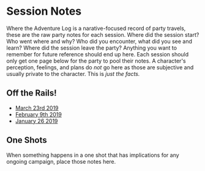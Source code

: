 <!-- TITLE: Session Notes -->
<!-- SUBTITLE: who, what, when, where, and how much? -->

# Session Notes
Where the Adventure Log is a narative-focused record of party travels, these are the raw party notes for each session. Where did the session start? Who went where and why? Who did you encounter, what did you see and learn? Where did the session leave the party? Anything you want to remember for future reference should end up here. Each session should only get one page below for the party to pool their notes. A character's perception, feelings, and plans do _not_ go here as those are subjective and usually private to the character. This is _just the facts._ 

## Off the Rails!

* [March 23rd 2019](2019-03-23)
* [February 9th 2019](2019-02-09)
* [January 26 2019](2019-01-26)

## One Shots
When something happens in a one shot that has implications for any ongoing campaign, place those notes here.